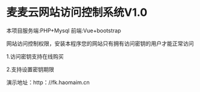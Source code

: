 # 麦麦云网站访问控制系统V1.0
本项目服务端:PHP+Mysql 
前端:Vue+bootstrap 

网站访问控制权限，安装本程序您的网站只有拥有访问密钥的用户才能正常访问 

1.访问密钥支持在线购买

2.支持设置密钥期限

演示地址：http：//fk.haomaim.cn
